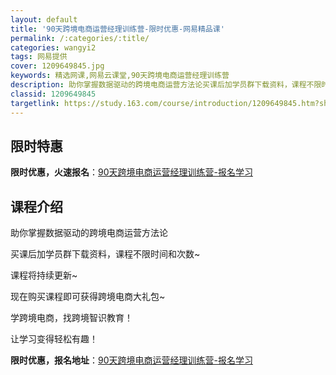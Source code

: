 ```yaml
---
layout: default
title: '90天跨境电商运营经理训练营-限时优惠-网易精品课'
permalink: /:categories/:title/
categories: wangyi2
tags: 网易提供
cover: 1209649845.jpg
keywords: 精选网课,网易云课堂,90天跨境电商运营经理训练营
description: 助你掌握数据驱动的跨境电商运营方法论买课后加学员群下载资料，课程不限时间和次数~课程将持续更新~现在购买课程即可获得跨境
classid: 1209649845
targetlink: https://study.163.com/course/introduction/1209649845.htm?share=1&shareId=1025206652&utm_campaign=share&utm_medium=iphoneShare&utm_source=&utm_u=1025206652
---
```


## 限时特惠

**限时优惠，火速报名**：[90天跨境电商运营经理训练营-报名学习](https://study.163.com/course/introduction/1209649845.htm?share=1&shareId=1025206652&utm_campaign=share&utm_medium=iphoneShare&utm_source=&utm_u=1025206652)

## 课程介绍

助你掌握数据驱动的跨境电商运营方法论

买课后加学员群下载资料，课程不限时间和次数~

课程将持续更新~

现在购买课程即可获得跨境电商大礼包~

学跨境电商，找跨境智识教育！

让学习变得轻松有趣！

**限时优惠，报名地址**：[90天跨境电商运营经理训练营-报名学习](https://study.163.com/course/introduction/1209649845.htm?share=1&shareId=1025206652&utm_campaign=share&utm_medium=iphoneShare&utm_source=&utm_u=1025206652)

